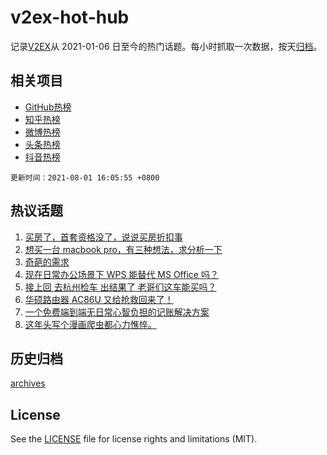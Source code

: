 # v2ex-hot-hub

 记录[V2EX](https://www.v2ex.com/)从 2021-01-06 日至今的热门话题。每小时抓取一次数据，按天[归档](archives)。
 
 ## 相关项目

- [GitHub热榜](https://github.com/lonnyzhang423/github-hot-hub)
- [知乎热榜](https://github.com/lonnyzhang423/zhihu-hot-hub)
- [微博热榜](https://github.com/lonnyzhang423/weibo-hot-hub)
- [头条热榜](https://github.com/lonnyzhang423/toutiao-hot-hub)
- [抖音热榜](https://github.com/lonnyzhang423/douyin-hot-hub)


 `更新时间：2021-08-01 16:05:55 +0800`

## 热议话题

1. [买房了，首套资格没了，说说买房折扣事](https://www.v2ex.com/t/792874)
1. [想买一台 macbook pro，有三种想法，求分析一下](https://www.v2ex.com/t/792925)
1. [奇葩的需求](https://www.v2ex.com/t/792876)
1. [现在日常办公场景下 WPS 能替代 MS Office 吗？](https://www.v2ex.com/t/792879)
1. [接上回 去杭州检车 出结果了 老哥们这车能买吗？](https://www.v2ex.com/t/792906)
1. [华硕路由器 AC86U 又给抢救回来了！](https://www.v2ex.com/t/792880)
1. [一个免费端到端无日常心智负担的记账解决方案](https://www.v2ex.com/t/792877)
1. [这年头写个漫画爬虫都心力憔悴。](https://www.v2ex.com/t/792934)

## 历史归档

[archives](archives)

## License

See the [LICENSE](LICENSE) file for license rights and limitations (MIT).
